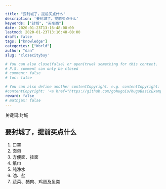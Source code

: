 ```yaml
---

title: "要封城了，提前买点什么"
description: '要封城了，提前买点什么'
keywords: ["封城", "买东西"]
date: 2020-01-23T13:16:48-08:00
lastmod: 2020-01-23T13:16:48-08:00
draft: false
tags: ["knowledge"]
categories: ["World"]
author: "dan"
slug: 'closecitybuy'

# You can also close(false) or open(true) something for this content.
# P.S. comment can only be closed
# comment: false
# toc: false

# You can also define another contentCopyright. e.g. contentCopyright: "This is another copyright."
#contentCopyright: '<a href="https://github.com/gohugoio/hugoBasicExample" rel="noopener" target="_blank">See origin</a>'
reward: false
# mathjax: false
---
```

关键词:封城

## 要封城了，提前买点什么 

1. 口罩
2. 面包
3. 方便面、挂面
4. 纸巾
5. 纯净水
6. 油、盐
7. 蔬菜、猪肉、鸡蛋及鱼类
